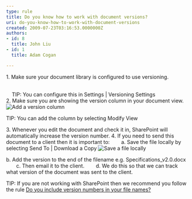 ```yaml
---
type: rule
title: Do you know how to work with document versions?
uri: do-you-know-how-to-work-with-document-versions
created: 2009-07-23T03:16:53.0000000Z
authors:
- id: 8
  title: John Liu
- id: 1
  title: Adam Cogan

---
```


 1. Make sure your document library is configured to use versioning.

<br>    TIP: You can configure this in Settings | Versioning Settings<br> 
2. Make sure you are showing the version column in your document view. ![Add a version column](/SoftwareDevelopment/RulesToBetterSharePoint/PublishingImages/VersionColumn_Small.jpg)

TIP: You can add the column by selecting Modify View

3. Whenever you edit the document and check it in, SharePoint will automatically increase the version number.
 4. If you need to send this document to a client then it is important to:
        a. Save the file locally by selecting Send To | Download a Copy ![Save a file locally ](/SoftwareDevelopment/RulesToBetterSharePoint/PublishingImages/SaveFileLocally_Small.jpg)

b. Add the version to the end of the filename e.g. Specifications\_v2.0.docx
        c. Then email it to the client.
        d. We do this so that we can track what version of the document was sent to the client.

TIP: If you are not working with SharePoint then we recommend you follow the rule [Do you include version numbers in your file names?](http&#58;//www.ssw.com.au/ssw/Standards/Rules/RulesToBetterTechnicalDocumentation.aspx#VersionNumber)

